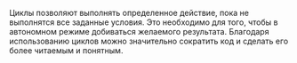 Циклы позволяют выполнять определенное действие, пока не выполнятся все заданные условия. Это необходимо для того, чтобы в автономном режиме добиваться желаемого результата. Благодаря использованию циклов можно значительно сократить код и сделать его более читаемым и понятным.